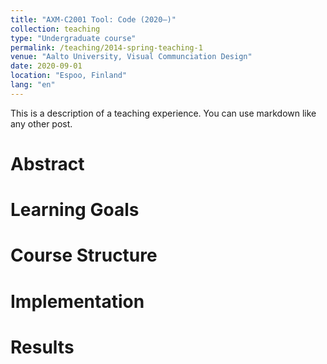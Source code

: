 ```yaml
---
title: "AXM-C2001 Tool: Code (2020–)"
collection: teaching
type: "Undergraduate course"
permalink: /teaching/2014-spring-teaching-1
venue: "Aalto University, Visual Communciation Design"
date: 2020-09-01
location: "Espoo, Finland"
lang: "en"
---
```


This is a description of a teaching experience. You can use markdown like any other post.

Abstract
======

Learning Goals
======

Course Structure
======

Implementation
======

Results
======